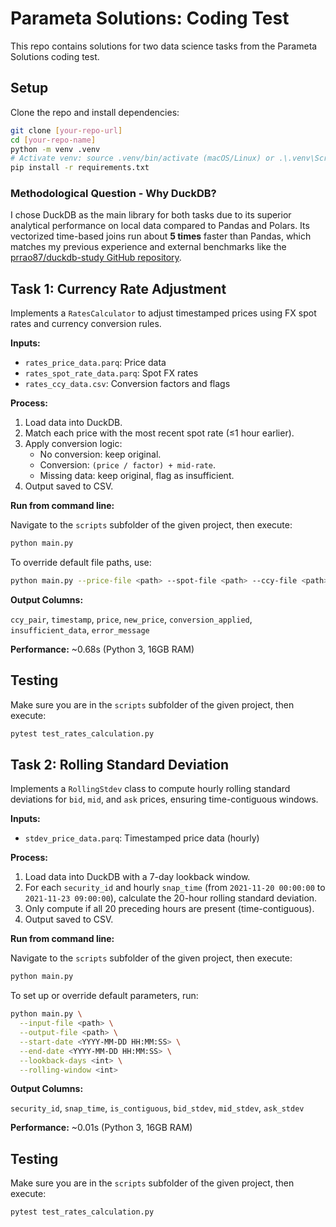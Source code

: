 # Parameta Solutions: Coding Test

This repo contains solutions for two data science tasks from the Parameta Solutions coding test.

## Setup

Clone the repo and install dependencies:

```bash
git clone [your-repo-url]
cd [your-repo-name]
python -m venv .venv
# Activate venv: source .venv/bin/activate (macOS/Linux) or .\.venv\Scripts\activate (Windows)
pip install -r requirements.txt
```

### Methodological Question - Why DuckDB?

I chose DuckDB as the main library for both tasks due to its superior analytical performance on local data compared to Pandas and Polars. Its vectorized time-based joins run about **5 times** faster than Pandas, which matches my previous experience and external benchmarks like the [prrao87/duckdb-study GitHub repository](https://github.com/prrao87/duckdb-study).



## Task 1: Currency Rate Adjustment

Implements a `RatesCalculator` to adjust timestamped prices using FX spot rates and currency conversion rules.

**Inputs:**

* `rates_price_data.parq`: Price data
* `rates_spot_rate_data.parq`: Spot FX rates
* `rates_ccy_data.csv`: Conversion factors and flags

**Process:**

1.  Load data into DuckDB.
2.  Match each price with the most recent spot rate (≤1 hour earlier).
3.  Apply conversion logic:
    * No conversion: keep original.
    * Conversion: `(price / factor) + mid-rate`.
    * Missing data: keep original, flag as insufficient.
4.  Output saved to CSV.

**Run from command line:**

Navigate to the `scripts` subfolder of the given project, then execute:

```bash
python main.py
```

To override default file paths, use:

```bash
python main.py --price-file <path> --spot-file <path> --ccy-file <path> --output-file <path>
```

**Output Columns:**

`ccy_pair`, `timestamp`, `price`, `new_price`, `conversion_applied`, `insufficient_data`, `error_message`

**Performance:** ~0.68s (Python 3, 16GB RAM)


## Testing

Make sure you are in the `scripts` subfolder of the given project, then execute:

```bash
pytest test_rates_calculation.py
```


## Task 2: Rolling Standard Deviation

Implements a `RollingStdev` class to compute hourly rolling standard deviations for `bid`, `mid`, and `ask` prices, ensuring time-contiguous windows.

**Inputs:**

- `stdev_price_data.parq`: Timestamped price data (hourly)

**Process:**

1. Load data into DuckDB with a 7-day lookback window.
2. For each `security_id` and hourly `snap_time` (from `2021-11-20 00:00:00` to `2021-11-23 09:00:00`), calculate the 20-hour rolling standard deviation.
3. Only compute if all 20 preceding hours are present (time-contiguous).
4. Output saved to CSV.

**Run from command line:**

Navigate to the `scripts` subfolder of the given project, then execute:

```bash
python main.py
```

To set up or override default parameters, run:

```bash
python main.py \
  --input-file <path> \
  --output-file <path> \
  --start-date <YYYY-MM-DD HH:MM:SS> \
  --end-date <YYYY-MM-DD HH:MM:SS> \
  --lookback-days <int> \
  --rolling-window <int>
  ```

**Output Columns:**

`security_id`, `snap_time`, `is_contiguous`, `bid_stdev`, `mid_stdev`, `ask_stdev`

**Performance:** ~0.01s (Python 3, 16GB RAM)

## Testing

Make sure you are in the `scripts` subfolder of the given project, then execute:

```bash
pytest test_rates_calculation.py
```

